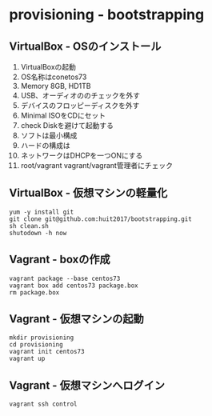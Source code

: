 # provisioning - bootstrapping

## VirtualBox - OSのインストール
1. VirtualBoxの起動
1. OS名称はconetos73
1. Memory 8GB, HD1TB
1. USB、オーディオののチェックを外す
1. デバイスのフロッピーディスクを外す
1. Minimal ISOをCDにセット
1. check Diskを避けて起動する
1. ソフトは最小構成
1. ハードの構成は
1. ネットワークはDHCPを一つONにする
1. root/vagrant vagrant/vagrant管理者にチェック

## VirtualBox - 仮想マシンの軽量化
```
yum -y install git
git clone git@github.com:huit2017/bootstrapping.git
sh clean.sh
shutodown -h now
```

## Vagrant - boxの作成
```
vagrant package --base centos73
vagrant box add centos73 package.box
rm package.box
```

## Vagrant - 仮想マシンの起動
```
mkdir provisioning
cd provisioning
vagrant init centos73
vagrant up
```
## Vagrant - 仮想マシンへログイン
```
vagrant ssh control
```
